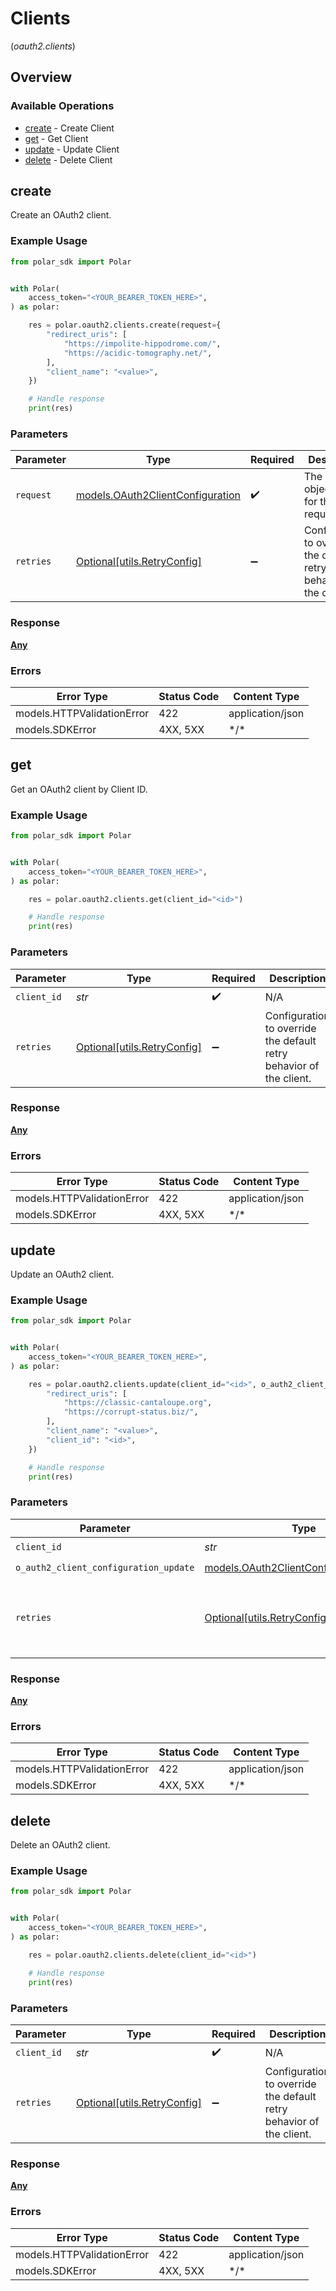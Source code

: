 # Clients
(*oauth2.clients*)

## Overview

### Available Operations

* [create](#create) - Create Client
* [get](#get) - Get Client
* [update](#update) - Update Client
* [delete](#delete) - Delete Client

## create

Create an OAuth2 client.

### Example Usage

<!-- UsageSnippet language="python" operationID="oauth2:clients:oauth2:create_client" method="post" path="/v1/oauth2/register" -->
```python
from polar_sdk import Polar


with Polar(
    access_token="<YOUR_BEARER_TOKEN_HERE>",
) as polar:

    res = polar.oauth2.clients.create(request={
        "redirect_uris": [
            "https://impolite-hippodrome.com/",
            "https://acidic-tomography.net/",
        ],
        "client_name": "<value>",
    })

    # Handle response
    print(res)

```

### Parameters

| Parameter                                                                     | Type                                                                          | Required                                                                      | Description                                                                   |
| ----------------------------------------------------------------------------- | ----------------------------------------------------------------------------- | ----------------------------------------------------------------------------- | ----------------------------------------------------------------------------- |
| `request`                                                                     | [models.OAuth2ClientConfiguration](../../models/oauth2clientconfiguration.md) | :heavy_check_mark:                                                            | The request object to use for the request.                                    |
| `retries`                                                                     | [Optional[utils.RetryConfig]](../../models/utils/retryconfig.md)              | :heavy_minus_sign:                                                            | Configuration to override the default retry behavior of the client.           |

### Response

**[Any](../../models/.md)**

### Errors

| Error Type                 | Status Code                | Content Type               |
| -------------------------- | -------------------------- | -------------------------- |
| models.HTTPValidationError | 422                        | application/json           |
| models.SDKError            | 4XX, 5XX                   | \*/\*                      |

## get

Get an OAuth2 client by Client ID.

### Example Usage

<!-- UsageSnippet language="python" operationID="oauth2:clients:oauth2:get_client" method="get" path="/v1/oauth2/register/{client_id}" -->
```python
from polar_sdk import Polar


with Polar(
    access_token="<YOUR_BEARER_TOKEN_HERE>",
) as polar:

    res = polar.oauth2.clients.get(client_id="<id>")

    # Handle response
    print(res)

```

### Parameters

| Parameter                                                           | Type                                                                | Required                                                            | Description                                                         |
| ------------------------------------------------------------------- | ------------------------------------------------------------------- | ------------------------------------------------------------------- | ------------------------------------------------------------------- |
| `client_id`                                                         | *str*                                                               | :heavy_check_mark:                                                  | N/A                                                                 |
| `retries`                                                           | [Optional[utils.RetryConfig]](../../models/utils/retryconfig.md)    | :heavy_minus_sign:                                                  | Configuration to override the default retry behavior of the client. |

### Response

**[Any](../../models/.md)**

### Errors

| Error Type                 | Status Code                | Content Type               |
| -------------------------- | -------------------------- | -------------------------- |
| models.HTTPValidationError | 422                        | application/json           |
| models.SDKError            | 4XX, 5XX                   | \*/\*                      |

## update

Update an OAuth2 client.

### Example Usage

<!-- UsageSnippet language="python" operationID="oauth2:clients:oauth2:update_client" method="put" path="/v1/oauth2/register/{client_id}" -->
```python
from polar_sdk import Polar


with Polar(
    access_token="<YOUR_BEARER_TOKEN_HERE>",
) as polar:

    res = polar.oauth2.clients.update(client_id="<id>", o_auth2_client_configuration_update={
        "redirect_uris": [
            "https://classic-cantaloupe.org",
            "https://corrupt-status.biz/",
        ],
        "client_name": "<value>",
        "client_id": "<id>",
    })

    # Handle response
    print(res)

```

### Parameters

| Parameter                                                                                 | Type                                                                                      | Required                                                                                  | Description                                                                               |
| ----------------------------------------------------------------------------------------- | ----------------------------------------------------------------------------------------- | ----------------------------------------------------------------------------------------- | ----------------------------------------------------------------------------------------- |
| `client_id`                                                                               | *str*                                                                                     | :heavy_check_mark:                                                                        | N/A                                                                                       |
| `o_auth2_client_configuration_update`                                                     | [models.OAuth2ClientConfigurationUpdate](../../models/oauth2clientconfigurationupdate.md) | :heavy_check_mark:                                                                        | N/A                                                                                       |
| `retries`                                                                                 | [Optional[utils.RetryConfig]](../../models/utils/retryconfig.md)                          | :heavy_minus_sign:                                                                        | Configuration to override the default retry behavior of the client.                       |

### Response

**[Any](../../models/.md)**

### Errors

| Error Type                 | Status Code                | Content Type               |
| -------------------------- | -------------------------- | -------------------------- |
| models.HTTPValidationError | 422                        | application/json           |
| models.SDKError            | 4XX, 5XX                   | \*/\*                      |

## delete

Delete an OAuth2 client.

### Example Usage

<!-- UsageSnippet language="python" operationID="oauth2:clients:oauth2:delete_client" method="delete" path="/v1/oauth2/register/{client_id}" -->
```python
from polar_sdk import Polar


with Polar(
    access_token="<YOUR_BEARER_TOKEN_HERE>",
) as polar:

    res = polar.oauth2.clients.delete(client_id="<id>")

    # Handle response
    print(res)

```

### Parameters

| Parameter                                                           | Type                                                                | Required                                                            | Description                                                         |
| ------------------------------------------------------------------- | ------------------------------------------------------------------- | ------------------------------------------------------------------- | ------------------------------------------------------------------- |
| `client_id`                                                         | *str*                                                               | :heavy_check_mark:                                                  | N/A                                                                 |
| `retries`                                                           | [Optional[utils.RetryConfig]](../../models/utils/retryconfig.md)    | :heavy_minus_sign:                                                  | Configuration to override the default retry behavior of the client. |

### Response

**[Any](../../models/.md)**

### Errors

| Error Type                 | Status Code                | Content Type               |
| -------------------------- | -------------------------- | -------------------------- |
| models.HTTPValidationError | 422                        | application/json           |
| models.SDKError            | 4XX, 5XX                   | \*/\*                      |